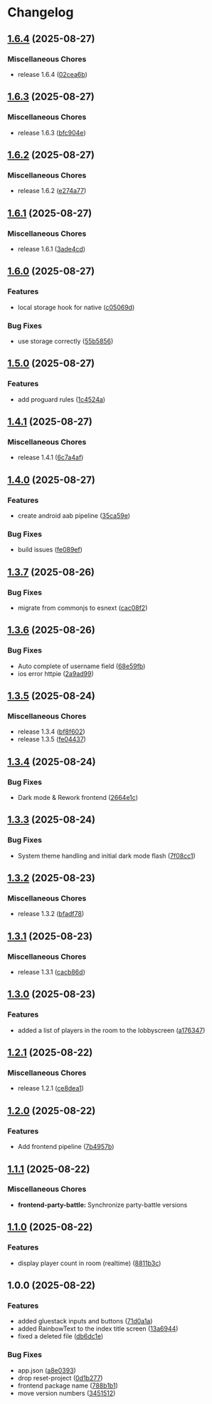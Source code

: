 # Changelog

## [1.6.4](https://github.com/thirty-degrees/party-battle/compare/frontend-party-battle-v1.6.3...frontend-party-battle-v1.6.4) (2025-08-27)


### Miscellaneous Chores

* release 1.6.4 ([02cea6b](https://github.com/thirty-degrees/party-battle/commit/02cea6b2d236e6843948b7f8dc085b708a98ae85))

## [1.6.3](https://github.com/thirty-degrees/party-battle/compare/frontend-party-battle-v1.6.2...frontend-party-battle-v1.6.3) (2025-08-27)


### Miscellaneous Chores

* release 1.6.3 ([bfc904e](https://github.com/thirty-degrees/party-battle/commit/bfc904ee888fa2c954e103ddffe00f901663bc45))

## [1.6.2](https://github.com/thirty-degrees/party-battle/compare/frontend-party-battle-v1.6.1...frontend-party-battle-v1.6.2) (2025-08-27)


### Miscellaneous Chores

* release 1.6.2 ([e274a77](https://github.com/thirty-degrees/party-battle/commit/e274a77024b05c91af7d89eeb55b2e51fb1fdfe0))

## [1.6.1](https://github.com/thirty-degrees/party-battle/compare/frontend-party-battle-v1.6.0...frontend-party-battle-v1.6.1) (2025-08-27)


### Miscellaneous Chores

* release 1.6.1 ([3ade4cd](https://github.com/thirty-degrees/party-battle/commit/3ade4cdcbb7110d7c5f10864d4bb9f1ed3ed7be3))

## [1.6.0](https://github.com/thirty-degrees/party-battle/compare/frontend-party-battle-v1.5.0...frontend-party-battle-v1.6.0) (2025-08-27)


### Features

* local storage hook for native ([c05069d](https://github.com/thirty-degrees/party-battle/commit/c05069d3f9a5c57cd2c3101d164dbfdcfbfd5286))


### Bug Fixes

* use storage correctly ([55b5856](https://github.com/thirty-degrees/party-battle/commit/55b58569ddd5ca63212699c06341d40fefe55b97))

## [1.5.0](https://github.com/thirty-degrees/party-battle/compare/frontend-party-battle-v1.4.1...frontend-party-battle-v1.5.0) (2025-08-27)


### Features

* add proguard rules ([1c4524a](https://github.com/thirty-degrees/party-battle/commit/1c4524a46c09ed5632a724c527ecd22d6946c193))

## [1.4.1](https://github.com/thirty-degrees/party-battle/compare/frontend-party-battle-v1.4.0...frontend-party-battle-v1.4.1) (2025-08-27)


### Miscellaneous Chores

* release 1.4.1 ([6c7a4af](https://github.com/thirty-degrees/party-battle/commit/6c7a4af5637782c73662136f4ea5e12eae6eefed))

## [1.4.0](https://github.com/thirty-degrees/party-battle/compare/frontend-party-battle-v1.3.7...frontend-party-battle-v1.4.0) (2025-08-27)


### Features

* create android aab pipeline ([35ca59e](https://github.com/thirty-degrees/party-battle/commit/35ca59e395cc5a0ff2381e2a3f507fb958122de4))


### Bug Fixes

* build issues ([fe089ef](https://github.com/thirty-degrees/party-battle/commit/fe089ef62ab4dddd85a43ba5baf9ccdfc1e17d82))

## [1.3.7](https://github.com/thirty-degrees/party-battle/compare/frontend-party-battle-v1.3.6...frontend-party-battle-v1.3.7) (2025-08-26)


### Bug Fixes

* migrate from commonjs to esnext ([cac08f2](https://github.com/thirty-degrees/party-battle/commit/cac08f26abd21514132d817d106aafe84327ddcc))

## [1.3.6](https://github.com/thirty-degrees/party-battle/compare/frontend-party-battle-v1.3.5...frontend-party-battle-v1.3.6) (2025-08-26)


### Bug Fixes

* Auto complete of username field ([68e59fb](https://github.com/thirty-degrees/party-battle/commit/68e59fbdd9e34fb8fe73b024647c8a06f5ceaa16))
* ios error httpie ([2a9ad99](https://github.com/thirty-degrees/party-battle/commit/2a9ad99a1466640a1df143da8125a79105b4ba9f))

## [1.3.5](https://github.com/thirty-degrees/party-battle/compare/frontend-party-battle-v1.3.4...frontend-party-battle-v1.3.5) (2025-08-24)


### Miscellaneous Chores

* release 1.3.4 ([bf8f602](https://github.com/thirty-degrees/party-battle/commit/bf8f602f00d8398fc318a3650f0d4cc5f83ffb20))
* release 1.3.5 ([fe04437](https://github.com/thirty-degrees/party-battle/commit/fe0443727d18d620e59026082a53decd09dbb1b2))

## [1.3.4](https://github.com/thirty-degrees/party-battle/compare/frontend-party-battle-v1.3.3...frontend-party-battle-v1.3.4) (2025-08-24)


### Bug Fixes

* Dark mode & Rework frontend ([2664e1c](https://github.com/thirty-degrees/party-battle/commit/2664e1cdabcdf00dc56e8e14ed64bd95aa8d995b))

## [1.3.3](https://github.com/thirty-degrees/party-battle/compare/frontend-party-battle-v1.3.2...frontend-party-battle-v1.3.3) (2025-08-24)


### Bug Fixes

* System theme handling and initial dark mode flash ([7f08cc1](https://github.com/thirty-degrees/party-battle/commit/7f08cc1e0385dcc90b573e1f0c1d2ee06e680256))

## [1.3.2](https://github.com/thirty-degrees/party-battle/compare/frontend-party-battle-v1.3.1...frontend-party-battle-v1.3.2) (2025-08-23)


### Miscellaneous Chores

* release 1.3.2 ([bfadf78](https://github.com/thirty-degrees/party-battle/commit/bfadf782e09fa24db527b81f755de30b4f25f2e1))

## [1.3.1](https://github.com/thirty-degrees/party-battle/compare/frontend-party-battle-v1.3.0...frontend-party-battle-v1.3.1) (2025-08-23)


### Miscellaneous Chores

* release 1.3.1 ([cacb86d](https://github.com/thirty-degrees/party-battle/commit/cacb86ded9909e93443bd09db8c893ae9d7429f2))

## [1.3.0](https://github.com/thirty-degrees/party-battle/compare/frontend-party-battle-v1.2.1...frontend-party-battle-v1.3.0) (2025-08-23)


### Features

* added a list of players in the room to the lobbyscreen ([a176347](https://github.com/thirty-degrees/party-battle/commit/a1763470a22ffe5ee12ad64d01db3aaacf4053ca))

## [1.2.1](https://github.com/thirty-degrees/party-battle/compare/frontend-party-battle-v1.2.0...frontend-party-battle-v1.2.1) (2025-08-22)


### Miscellaneous Chores

* release 1.2.1 ([ce8dea1](https://github.com/thirty-degrees/party-battle/commit/ce8dea1c8ee24622b7c7e494b074d398e6ea756f))

## [1.2.0](https://github.com/thirty-degrees/party-battle/compare/frontend-party-battle-v1.1.1...frontend-party-battle-v1.2.0) (2025-08-22)


### Features

* Add frontend pipeline ([7b4957b](https://github.com/thirty-degrees/party-battle/commit/7b4957befc08b1e1b1df8180f41c16492e88359a))

## [1.1.1](https://github.com/thirty-degrees/party-battle/compare/frontend-party-battle-v1.1.0...frontend-party-battle-v1.1.1) (2025-08-22)


### Miscellaneous Chores

* **frontend-party-battle:** Synchronize party-battle versions

## [1.1.0](https://github.com/thirty-degrees/party-battle/compare/frontend-party-battle-v1.0.0...frontend-party-battle-v1.1.0) (2025-08-22)


### Features

* display player count in room (realtime) ([8811b3c](https://github.com/thirty-degrees/party-battle/commit/8811b3c8b6c5bf35b7d1f720ed4898fe36740e1a))

## 1.0.0 (2025-08-22)


### Features

* added gluestack inputs and buttons ([71d0a1a](https://github.com/thirty-degrees/party-battle/commit/71d0a1a4681afd7c21b5f786b4330312516b9bfa))
* added RainbowText to the index title screen ([13a6944](https://github.com/thirty-degrees/party-battle/commit/13a694489ab5c96a1a563e4cf8f63a6dda16b90a))
* fixed a deleted file ([db6dc1e](https://github.com/thirty-degrees/party-battle/commit/db6dc1efedf0e930b98d3f33986e54e422bbce1c))


### Bug Fixes

* app.json ([a8e0393](https://github.com/thirty-degrees/party-battle/commit/a8e0393da76fb9c9593321da30902cb05eaacca3))
* drop reset-project ([0d1b277](https://github.com/thirty-degrees/party-battle/commit/0d1b277c37a0883536f119def586e1b5c601cab5))
* frontend package name ([788b1b1](https://github.com/thirty-degrees/party-battle/commit/788b1b10468fdc1cb845d3324680c508152fa21b))
* move version numbers ([3451512](https://github.com/thirty-degrees/party-battle/commit/34515129abe2108cd4263ec428f9cfe13037b609))
